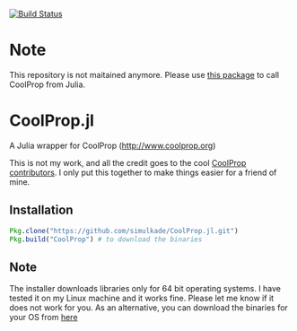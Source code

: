 [![Build Status](https://travis-ci.org/DANA-Laboratory/CoolProp.jl.svg?branch=master)](https://travis-ci.org/DANA-Laboratory/CoolProp.jl)

# Note
This repository is not maitained anymore. Please use [this package](https://github.com/vimalaad/CoolProp.jl) to call CoolProp from Julia.

# CoolProp.jl
A Julia wrapper for CoolProp (http://www.coolprop.org)

This is not my work, and all the credit goes to the cool [CoolProp contributors](https://github.com/CoolProp/CoolProp/graphs/contributors). I only put this together to make things easier for a friend of mine.  

## Installation
```julia
Pkg.clone("https://github.com/simulkade/CoolProp.jl.git")
Pkg.build("CoolProp") # to download the binaries
```

## Note
The installer downloads libraries only for 64 bit operating systems. I have tested it on my Linux machine and it works fine. Please let me know if it does not work for you. As an alternative, you can download the binaries for your OS from [here](https://sourceforge.net/projects/coolprop/files/CoolProp/6.1.0/shared_library/)
